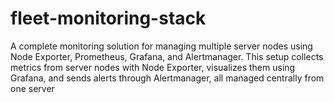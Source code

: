 # fleet-monitoring-stack
A complete monitoring solution for managing multiple server nodes using Node Exporter, Prometheus, Grafana, and Alertmanager. This setup collects metrics from server nodes with Node Exporter, visualizes them using Grafana, and sends alerts through Alertmanager, all managed centrally from one server
